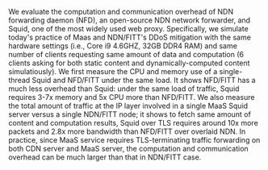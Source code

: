 We evaluate the computation and communication overhead of NDN forwarding daemon (NFD), an open-source NDN network forwarder, and Squid, one of the most widely used web proxy.
Specifically, we simulate today's practice of Maas and NDN/FITT's DDoS mitigation with the same hardware settings (i.e., Core i9 4.6GHZ, 32GB DDR4 RAM) and same number of clients requesting same amount of data and computation (6 clients asking for both static content and dynamically-computed content simulatiously).
We first measure the CPU and memory use of a single-thread Squid and NFD/FITT under the same load.
It shows NFD/FITT has a much less overhead than Squid: under the same load of traffic, Squid requires 3-7x memory and 5x CPU more than NFD/FITT.
We also measure the total amount of traffic at the IP layer involved in a single MaaS Squid server versus a single NDN/FITT node; it shows to fetch same amount of content and computation results, Squid over TLS requires around 10x more packets and 2.8x more bandwidth than NFD/FITT over overlaid NDN.
In practice, since MaaS service requires TLS-terminating traffic forwarding on both CDN server and MaaS server, the computation and communication overhead can be much larger than that in NDN/FITT case.